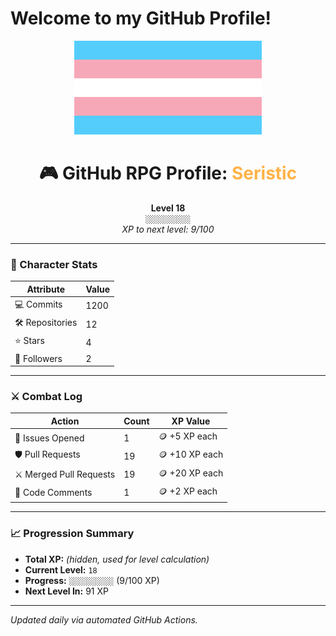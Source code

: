 # Welcome to my GitHub Profile!

<p align="center">
  <img src="trans-flag.svg" alt="Transgender Pride Flag" width="300" />
</p>

<h1 align="center">🎮 GitHub RPG Profile: <span style="color:#ffb347">Seristic</span></h1>

<p align="center">
  <b>Level 18</b><br>
  <code>░░░░░░░░░░</code><br>
  <i>XP to next level: 9/100</i>
</p>

---

### 🧠 Character Stats

| Attribute        | Value        |
|------------------|--------------|
| 💻 Commits       | 1200  |
| 🛠 Repositories  | 12    |
| ⭐ Stars         | 4    |
| 👥 Followers     | 2|

---

### ⚔️ Combat Log

| Action                 | Count         | XP Value      |
|------------------------|---------------|---------------|
| 🔧 Issues Opened        | 1    | 🪙 +5 XP each  |
| 🛡 Pull Requests        | 19       | 🪙 +10 XP each |
| ⚔ Merged Pull Requests  | 19 | 🪙 +20 XP each |
| 💬 Code Comments       | 1  | 🪙 +2 XP each  |

---

### 📈 Progression Summary

- **Total XP:** *(hidden, used for level calculation)*
- **Current Level:** `18`
- **Progress:** `░░░░░░░░░░` (9/100 XP)
- **Next Level In:** 91 XP

---

_Updated daily via automated GitHub Actions._
